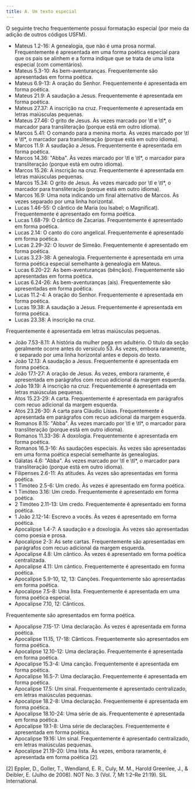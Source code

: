 ```yaml
---
title: A. Um texto especial
---
```


O seguinte trecho frequentemente possui formatação especial (por meio da adição de outros códigos USFM).

-  Mateus 1.2-16: A genealogia, que não é uma prosa normal. Frequentemente é apresentada em uma forma poética especial para que os pais se alinhem e a forma indique que se trata de uma lista especial (com comentários).
-  Mateus 5.3-10: As bem-aventuranças. Frequentemente são apresentadas em forma poética.
-  Mateus 6.9-13: A oração do Senhor. Frequentemente é apresentada em forma poética.
-  Mateus 21.9: A saudação a Jesus. Frequentemente é apresentada em forma poética.
-  Mateus 27.37: A inscrição na cruz. Frequentemente é apresentada em letras maiúsculas pequenas.
-  Mateus 27.46: O grito de Jesus. Às vezes marcado por \\tl e \\tl\*, o marcador para transliteração (porque está em outro idioma).
-  Marcos 5.41: O comando para a menina morta. Às vezes marcado por \\tl e \\tl\*, o marcador para transliteração (porque está em outro idioma).
-  Marcos 11.9: A saudação a Jesus. Frequentemente é apresentada em forma poética.
-  Marcos 14.36: "Abba". Às vezes marcado por \\tl e \\tl\*, o marcador para transliteração (porque está em outro idioma).
-  Marcos 15.26: A inscrição na cruz. Frequentemente é apresentada em letras maiúsculas pequenas.
-  Marcos 15.34: O grito de Jesus. Às vezes marcado por \\tl e \\tl\*, o marcador para transliteração (porque está em outro idioma).
-  Marcos 16.9: Uma nota indicando um final alternativo de Marcos. Às vezes separado por uma linha horizontal.
-  Lucas 1.46-55: O cântico de Maria (ou Isabel; o Magnificat). Frequentemente é apresentado em forma poética.
-  Lucas 1.68-79: O cântico de Zacarias. Frequentemente é apresentado em forma poética.
-  Lucas 2.14: O canto do coro angelical. Frequentemente é apresentado em forma poética.
-  Lucas 2.29-32: O louvor de Simeão. Frequentemente é apresentado em forma poética.
-  Lucas 3.23-38: A genealogia. Frequentemente é apresentada em uma forma poética especial semelhante à genealogia em Mateus.
-  Lucas 6.20-22: As bem-aventuranças (bênçãos). Frequentemente são apresentadas em forma poética.
-  Lucas 6.24-26: As bem-aventuranças (ais). Frequentemente são apresentadas em forma poética.
-  Lucas 11.2-4: A oração do Senhor. Frequentemente é apresentada em forma poética.
-  Lucas 19.38: A saudação a Jesus. Frequentemente é apresentada em forma poética.
-  Lucas 23.38: A inscrição na cruz.

 Frequentemente é apresentada em letras maiúsculas pequenas.
-  João 7.53-8.11: A história da mulher pega em adultério. O título da seção geralmente ocorre antes do versículo 53. Às vezes, embora raramente, é separado por uma linha horizontal antes e depois do texto.
-  João 12.13: A saudação a Jesus. Frequentemente é apresentada em forma poética.
-  João 17.1-27: A oração de Jesus. Às vezes, embora raramente, é apresentada em parágrafos com recuo adicional da margem esquerda.
-  João 19.19: A inscrição na cruz. Frequentemente é apresentada em letras maiúsculas pequenas.
-  Atos 15.23-29: A carta. Frequentemente é apresentada em parágrafos com recuo adicional da margem esquerda.
-  Atos 23.26-30: A carta para Cláudio Lísias. Frequentemente é apresentada em parágrafos com recuo adicional da margem esquerda.
-  Romanos 8.15: "Abba". Às vezes marcado por \\tl e \\tl\*, o marcador para transliteração (porque está em outro idioma).
-  Romanos 11.33-36: A doxologia. Frequentemente é apresentada em forma poética.
-  Romanos 16.3-16: As saudações especiais. Às vezes são apresentadas em uma forma poética especial semelhante às genealogias.
-  Gálatas 4.6: "Abba". Às vezes marcado por \\tl e \\tl\*, o marcador para transliteração (porque está em outro idioma).
-  Filipenses 2.6-11: As atitudes. Às vezes são apresentadas em forma poética.
-  1 Timóteo 2.5-6: Um credo. Às vezes é apresentado em forma poética.
-  1 Timóteo 3.16: Um credo. Frequentemente é apresentado em forma poética.
-  2 Timóteo 2.11-13: Um credo. Frequentemente é apresentado em forma poética.
-  1 João 2.12-14: Escrevo a vocês. Às vezes é apresentado em forma poética.
-  Apocalipse 1.4-7: A saudação e a doxologia. Às vezes são apresentadas como poesia e prosa.
-  Apocalipse 2-3: As sete cartas. Frequentemente são apresentadas em parágrafos com recuo adicional da margem esquerda.
-  Apocalipse 4.8: Um cântico. Às vezes é apresentado em forma poética centralizada.
-  Apocalipse 4.11: Um cântico. Frequentemente é apresentado em forma poética.
-  Apocalipse 5.9-10, 12, 13: Canções. Frequentemente são apresentadas em forma poética.
-  Apocalipse 7.5-8: Uma lista. Frequentemente é apresentada em uma forma poética especial.
-  Apocalipse 7.10, 12: Cânticos.

 Frequentemente são apresentados em forma poética.
-  Apocalipse 7.15-17: Uma declaração. Às vezes é apresentada em forma poética.
-  Apocalipse 11.15, 17-18: Cânticos. Frequentemente são apresentados em forma poética.
-  Apocalipse 12.10-12: Uma declaração. Frequentemente é apresentada em forma poética.
-  Apocalipse 15.3-4: Uma canção. Frequentemente é apresentada em forma poética.
-  Apocalipse 16.5-7: Uma declaração. Frequentemente é apresentada em forma poética.
-  Apocalipse 17.5: Um sinal. Frequentemente é apresentado centralizado, em letras maiúsculas pequenas.
-  Apocalipse 18.2-8: Uma declaração. Frequentemente é apresentada em forma poética.
-  Apocalipse 18.10-24: Uma série de ais. Frequentemente é apresentada em forma poética.
-  Apocalipse 19.1-8: Uma série de declarações. Frequentemente é apresentada em forma poética.
-  Apocalipse 19.16: Um sinal. Frequentemente é apresentado centralizado, em letras maiúsculas pequenas.
-  Apocalipse 21.19-20: Uma lista. Às vezes, embora raramente, é apresentada em forma poética [2].

[2] Eppler, D., Goller, T., Wendland, E. R., Culy, M. M., Harold Greenlee, J., & Deibler, E. (Julho de 2008). NOT No. 3 (Vol. 7, Mt 1:2–Re 21:19). SIL International.
